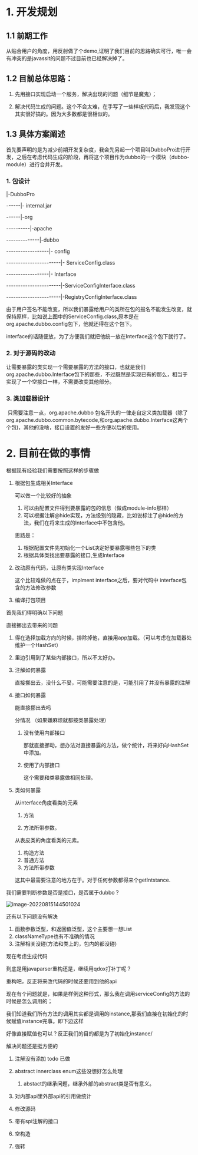 # 1. 开发规划



## 1.1 前期工作

从贴合用户的角度，用反射做了个demo,证明了我们目前的思路确实可行，唯一会有冲突的是javassit的问题不过目前也已经解决掉了。

##  1.2 目前总体思路：

 1.    先用接口实现启动一个服务，解决出现的问题（细节是魔鬼）；

 2.    解决代码生成的问题。这个不会太难，在手写了一些样板代码后，我发现这个其实很好搞的。因为大多数都是很相似的。

       

## 1.3  具体方案阐述

首先要声明的是为减少前期开发复杂度，我会先另起一个项目叫DubboPro进行开发，之后在考虑代码生成的阶段，再将这个项目作为dubbo的一个模块（dubbo-module）进行合并开发。



### 1. 包设计

|-DubboPro

------|- internal.jar

------|-org

----------|-apache

--------------|-dubbo

------------------|- config

-----------------------|- ServiceConfig.class

------------------|- Interface

-----------------------|-ServiceConfigInterface.class

-----------------------|-RegistryConfigInterface.class

由于用户签名不能改变，所以我们暴露给用户的类所在包的报名不能发生改变，就保持原样，比如说上图中的ServiceConfig.class,原本是在org.apache.dubbo.config包下，他就还得在这个包下。

interface的话随便放，为了方便我们就把他统一放在Interface这个包下就行了。

### 2. 对于源码的改动

让需要暴露的类实现一个需要暴露的方法的接口，也就是我们org.apache.dubbo.Interface包下的那些，不过既然是实现已有的那么，相当于实现了一个空接口一样，不需要改变其他部分。

### 3. 类加载器设计

​	  只需要注意一点，org.apache.dubbo 包名开头的一律走自定义类加载器（除了org.apache.dubbo.common.bytecode,和org.apache.dubbo.Interface这两个个包)，其他的没啥，接口设置的友好一些方便以后的使用。

# 2. 目前在做的事情

根据现有经验我们需要按照这样的步骤做

1.   根据包生成相关Interface

     可以做一个比较好的抽象

     1.   可以由配置文件得到要暴露的包的信息（做成module-info那样）
     2.   可以根据注解@hide实现，方法级别的隐藏，比如说标注了@hide的方法，我们在将来生成的Interface中不包含他。

     思路是：

     1.   根据配置文件先初始化一个List<class>决定好要暴露哪些包下的类
     2.   根据具体类找出要暴露的接口,生成Interface

2.   改动原有代码，让原有类实现Interface

     这个比较难做的点在于，implment interface之后，要对代码中 interface包含的方法修改参数

3.   编译打包项目



首先我们得明确以下问题

直接挪出去带来的问题

1.   得在选择加载方向的时候，排除掉他，直接用app加载。（可以考虑在加载器处维护一个HashSet）
2.   里边引用到了某些内部接口，所以不太好办。



1.   注解如何暴露

     直接挪出去，没什么不妥，可能需要注意的是，可能引用了并没有暴露的注解

2.   接口如何暴露 

     能直接挪出去吗

     分情况 （如果嫌麻烦就都按类暴露处理）

     1.   没有使用内部接口

          那就直接挪动，想办法对直接暴露的方法，做个统计，将来好向HashSet中添加。

     2.   使用了内部接口

          这个需要和类暴露做相同处理。

3.   类如何暴露

     从interface角度看类的元素

     1.   方法

     2.   方法所带参数。

     从表皮类的角度看类的元素。

     	1. 构造方法
     	1. 普通方法
     	1. 方法所带参数

     这其中最需要注意的地方在于。对于任何参数都得来个getIntstance.



我们需要判断参数是否是接口，是否属于dubbo？



![image-20220815144501024](/home/wfh/.config/Typora/typora-user-images/image-20220815144501024.png)

 

还有以下问题没有解决

1.   函数参数泛型，和返回值泛型，这个主要想一想List<String>
2.   classNameType也有不准确的情况
3.   注解相关没碰(方法和类上的，包内的都没碰)



现在考虑生成代码

到底是用javaparser重构还是，继续用qdox打补丁呢？

重构吧，反正将来改代码的时候还要用到他的api





现在有个问题就是，如果是样例这种形式，那么我在调用serviceConfig的方法的时候是怎么调用的；

我们知道我们所有方法的调用其实都是调用的instance,那我们直接在初始化的时候赋值instance完事。即下边这样

好像直接赋值也可以？反正我们的目的都是为了初始化instance/







解决问题还是挺方便的

1.   注解没有添加 todo   已做
2.   abstract innerclass  enum这些没想好怎么处理
     1.   abstact的继承问题，继承外部的abstract类是否有意义。

3.   对内部api里外部api的引用做统计
4.   修改源码
5.   带有spi注解的接口
6.   空构造
7.   强转

